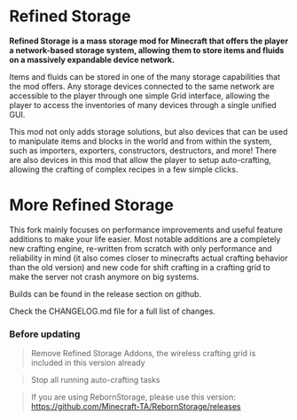 # Refined Storage

**Refined Storage is a mass storage mod for Minecraft that offers the player a network-based storage system, allowing them to store items and fluids on a massively expandable device network.**

Items and fluids can be stored in one of the many storage capabilities that the mod offers. Any storage devices connected to the same network are accessible to the player through one simple Grid interface, allowing the player to access the inventories of many devices through a single unified GUI.

This mod not only adds storage solutions, but also devices that can be used to manipulate items and blocks in the world and from within the system, such as importers, exporters, constructors, destructors, and more! There are also devices in this mod that allow the player to setup auto-crafting, allowing the crafting of complex recipes in a few simple clicks.

# More Refined Storage

This fork mainly focuses on performance improvements and useful feature additions to make your life easier.
Most notable additions are a completely new crafting engine, re-written from scratch with only performance and reliability in mind (it also comes closer to minecrafts actual crafting behavior than the old version) and new code for shift crafting in a crafting grid to make the server not crash anymore on big systems.

Builds can be found in the release section on github.

Check the CHANGELOG.md file for a full list of changes.

### Before updating
> Remove Refined Storage Addons, the wireless crafting grid is included in this version already

> Stop all running auto-crafting tasks

> If you are using RebornStorage, please use this version: https://github.com/Minecraft-TA/RebornStorage/releases
